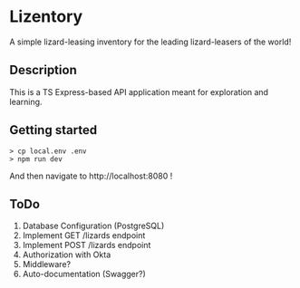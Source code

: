 # Lizentory

A simple lizard-leasing inventory for the leading lizard-leasers of the world!

## Description

This is a TS Express-based API application meant for exploration and learning.

## Getting started

```
> cp local.env .env
> npm run dev
```
And then navigate to http://localhost:8080 !

## ToDo

1. Database Configuration (PostgreSQL)
2. Implement GET /lizards endpoint
3. Implement POST /lizards endpoint
3. Authorization with Okta
  1. Middleware?
4. Auto-documentation (Swagger?)
